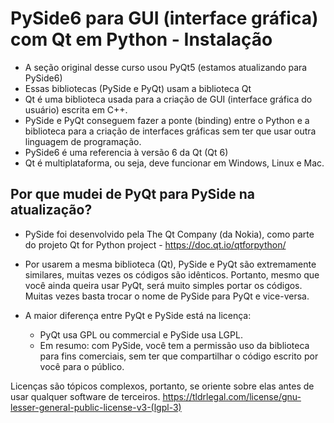 # PySide6 para GUI (interface gráfica) com Qt em Python - Instalação

- A seção original desse curso usou PyQt5 (estamos atualizando para PySide6)
- Essas bibliotecas (PySide e PyQt) usam a biblioteca Qt
- Qt é uma biblioteca usada para a criação de GUI (interface gráfica
  do usuário) escrita em C++.
- PySide e PyQt conseguem fazer a ponte (binding) entre o Python e a
  biblioteca para a criação de interfaces gráficas sem ter que usar outra
  linguagem de programação.
- PySide6 é uma referencia à versão 6 da Qt (Qt 6)
- Qt é multiplataforma, ou seja, deve funcionar em Windows, Linux e Mac.

## Por que mudei de PyQt para PySide na atualização?

- PySide foi desenvolvido pela The Qt Company (da Nokia), como parte do
  projeto Qt for Python project - https://doc.qt.io/qtforpython/
- Por usarem a mesma biblioteca (Qt), PySide e PyQt são extremamente
  similares, muitas vezes os códigos são idênticos. Portanto, mesmo que você
  ainda queira usar PyQt, será muito simples portar os códigos. Muitas vezes
  basta trocar o nome de PySide para PyQt e vice-versa.

- A maior diferença entre PyQt e PySide está na licença:

  - PyQt usa GPL ou commercial e PySide usa LGPL.
  - Em resumo: com PySide, você tem a permissão uso da biblioteca para fins
  comerciais, sem ter que compartilhar o código escrito por você para o
  público.
  
Licenças são tópicos complexos, portanto, se oriente sobre elas
antes de usar qualquer software de terceiros.
https://tldrlegal.com/license/gnu-lesser-general-public-license-v3-(lgpl-3)